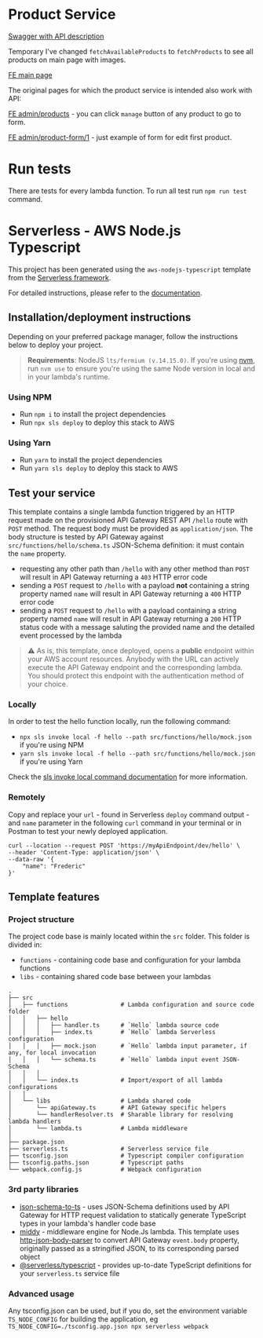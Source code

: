 # Product Service

[Swagger with API description](https://09tjnjfro4.execute-api.eu-west-1.amazonaws.com/dev/swagger)

Temporary I've changed `fetchAvailableProducts` to `fetchProducts` to see all products on main page with images.

[FE main page](https://d31qwwzbuo55t9.cloudfront.net/) 

The original pages for which the product service is intended also work with API:

[FE admin/products](https://d31qwwzbuo55t9.cloudfront.net/admin/products) - you can click `manage` button of any product to go to form.

[FE admin/product-form/1](https://d31qwwzbuo55t9.cloudfront.net/admin/product-form/1) - just example of form for edit first product.

# Run tests

There are tests for every lambda function. To run all test run `npm run test` command.

# Serverless - AWS Node.js Typescript

This project has been generated using the `aws-nodejs-typescript` template from the [Serverless framework](https://www.serverless.com/).

For detailed instructions, please refer to the [documentation](https://www.serverless.com/framework/docs/providers/aws/).

## Installation/deployment instructions

Depending on your preferred package manager, follow the instructions below to deploy your project.

> **Requirements**: NodeJS `lts/fermium (v.14.15.0)`. If you're using [nvm](https://github.com/nvm-sh/nvm), run `nvm use` to ensure you're using the same Node version in local and in your lambda's runtime.

### Using NPM

- Run `npm i` to install the project dependencies
- Run `npx sls deploy` to deploy this stack to AWS

### Using Yarn

- Run `yarn` to install the project dependencies
- Run `yarn sls deploy` to deploy this stack to AWS

## Test your service

This template contains a single lambda function triggered by an HTTP request made on the provisioned API Gateway REST API `/hello` route with `POST` method. The request body must be provided as `application/json`. The body structure is tested by API Gateway against `src/functions/hello/schema.ts` JSON-Schema definition: it must contain the `name` property.

- requesting any other path than `/hello` with any other method than `POST` will result in API Gateway returning a `403` HTTP error code
- sending a `POST` request to `/hello` with a payload **not** containing a string property named `name` will result in API Gateway returning a `400` HTTP error code
- sending a `POST` request to `/hello` with a payload containing a string property named `name` will result in API Gateway returning a `200` HTTP status code with a message saluting the provided name and the detailed event processed by the lambda

> :warning: As is, this template, once deployed, opens a **public** endpoint within your AWS account resources. Anybody with the URL can actively execute the API Gateway endpoint and the corresponding lambda. You should protect this endpoint with the authentication method of your choice.

### Locally

In order to test the hello function locally, run the following command:

- `npx sls invoke local -f hello --path src/functions/hello/mock.json` if you're using NPM
- `yarn sls invoke local -f hello --path src/functions/hello/mock.json` if you're using Yarn

Check the [sls invoke local command documentation](https://www.serverless.com/framework/docs/providers/aws/cli-reference/invoke-local/) for more information.

### Remotely

Copy and replace your `url` - found in Serverless `deploy` command output - and `name` parameter in the following `curl` command in your terminal or in Postman to test your newly deployed application.

```
curl --location --request POST 'https://myApiEndpoint/dev/hello' \
--header 'Content-Type: application/json' \
--data-raw '{
    "name": "Frederic"
}'
```

## Template features

### Project structure

The project code base is mainly located within the `src` folder. This folder is divided in:

- `functions` - containing code base and configuration for your lambda functions
- `libs` - containing shared code base between your lambdas

```
.
├── src
│   ├── functions               # Lambda configuration and source code folder
│   │   ├── hello
│   │   │   ├── handler.ts      # `Hello` lambda source code
│   │   │   ├── index.ts        # `Hello` lambda Serverless configuration
│   │   │   ├── mock.json       # `Hello` lambda input parameter, if any, for local invocation
│   │   │   └── schema.ts       # `Hello` lambda input event JSON-Schema
│   │   │
│   │   └── index.ts            # Import/export of all lambda configurations
│   │
│   └── libs                    # Lambda shared code
│       └── apiGateway.ts       # API Gateway specific helpers
│       └── handlerResolver.ts  # Sharable library for resolving lambda handlers
│       └── lambda.ts           # Lambda middleware
│
├── package.json
├── serverless.ts               # Serverless service file
├── tsconfig.json               # Typescript compiler configuration
├── tsconfig.paths.json         # Typescript paths
└── webpack.config.js           # Webpack configuration
```

### 3rd party libraries

- [json-schema-to-ts](https://github.com/ThomasAribart/json-schema-to-ts) - uses JSON-Schema definitions used by API Gateway for HTTP request validation to statically generate TypeScript types in your lambda's handler code base
- [middy](https://github.com/middyjs/middy) - middleware engine for Node.Js lambda. This template uses [http-json-body-parser](https://github.com/middyjs/middy/tree/master/packages/http-json-body-parser) to convert API Gateway `event.body` property, originally passed as a stringified JSON, to its corresponding parsed object
- [@serverless/typescript](https://github.com/serverless/typescript) - provides up-to-date TypeScript definitions for your `serverless.ts` service file

### Advanced usage

Any tsconfig.json can be used, but if you do, set the environment variable `TS_NODE_CONFIG` for building the application, eg `TS_NODE_CONFIG=./tsconfig.app.json npx serverless webpack`

